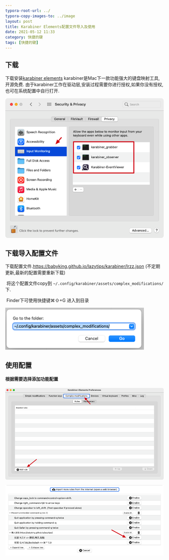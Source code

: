 ```yaml
---
typora-root-url: ../
typora-copy-images-to: ../image
layout: post
title: Karabiner Elements配置文件导入及使用
date: 2021-05-12 11:33
category: 快捷的键
tags: [快捷的键]
---
```






##  下载

下载安装[karabiner elements](https://karabiner-elements.pqrs.org/) karabiner是Mac下一款功能强大的键盘映射工具,开源免费.   由于karabiner工作在驱动层,安装过程需要你进行授权,如果你没有授权,也可在系统配置中自行打开.

![image-20210511115438958](/image/image-20210511115438958.png?lastModify=1620790411)



## 下载导入配置文件

下载配置文件.https://babyking.github.io/lazytips/karabiner/lrzz.json (不定期更新,最新的配置需要重新下载)

​       将这个配置文件copy到 `~/.config/karabiner/assets/complex_modifications/` 下. 

​		Finder下可使用快捷键⌘⇧+G 进入到目录  

![image-20210511115522091](/image/image-20210511115522091.png?lastModify=1620790411)



## 使用配置

#### 根据需要选择添加功能配置

![image-20210511115535229](/image/image-20210511115535229.png?lastModify=1620790411)

 

![image-20210511115555860](/image/image-20210511115555860.png?lastModify=1620790411)

 